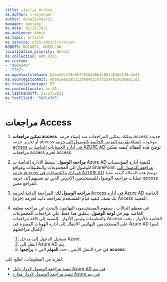 ```yaml
---
title: مراجعات Access
ms.author: v-aiyengar
author: AshaIyengar21
manager: dansimp
ms.date: 01/27/2021
ms.audience: Admin
ms.topic: article
ms.service: o365-administration
ROBOTS: NOINDEX, NOFOLLOW
localization_priority: Normal
ms.collection: Adm_O365
ms.custom:
- "9004349"
- "7767"
ms.openlocfilehash: b2ba50c4f8e667f81b638ba480fa846e149c3d43
ms.sourcegitcommit: eb685eea3ab312d404d55bfd5594a5d6d68811d1
ms.translationtype: MT
ms.contentlocale: ar-SA
ms.lasthandoff: 01/27/2021
ms.locfileid: "50014705"
---
```

# <a name="access-reviews"></a>مراجعات Access

1. **تمكين مراجعات access**: يمكنك تمكين المراجعات عند إنشاء حزمه access جديده أو تحرير حزمه access موجودة. [إنشاء طريقه العرض الخاصة بالوصول إلى حزمه access في أداره الحسابات الخاصة ب AZURE AD](https://docs.microsoft.com/azure/active-directory/governance/entitlement-management-access-reviews-create) توضح هذه المقالة كيفيه تمكين مراجعات access لحزم access.

1. **مراجعه الوصول**: يبسط الاداره الخاصة ب Azure AD لكيفيه أداره المؤسسات للوصول إلى المجموعات والتطبيقات ومواقع SharePoint. [مراجعه الوصول إلى حزمه access في أداره الحسابات في AZURE AD](https://docs.microsoft.com/azure/active-directory/governance/entitlement-management-access-reviews-create) توضح هذه المقالة كيفيه تنفيذ عمليات مراجعه الوصول للمستخدمين الآخرين الذين تم تعيينهم إلى حزمه access كمراجع معين.

1. **مراجعه الوصول لك**: [المراجعة الذاتية لحزمه Access في أداره Azure AD](https://docs.microsoft.com/azure/active-directory/governance/entitlement-management-access-reviews-self-review) الخاصة بك تصف كيفيه قيام المستخدم بمراجعه ذاتية لحزمه (حزم) Access المعينة.

1. في معظم الحالات ، سيقوم المستخدمون النهائيون بالبحث عن مراجعه معلقه الخاصة بهم في **لوحه الوصول**. ينطبق هذا فقط علي مراجعات المجموعات والتطبيقات وليس الأدوار. بالنسبة إلى كافة مراجعات Access الخاصة بالأدوار ، يجب علي المستخدمين النهائيين الانتقال إلى أداره الهويات المميزة في Azure AD (بيم) لإكمال مراجعتهم.

    1. تسجيل الدخول إلى مدخل Azure.
    2. انتقل إلى Azure AD بيم.
    3. في جزء التنقل الأيمن ، حدد **المهام** التي  >  **يراجعها access**.
    
لمزيد من المعلومات، اطلع على:

- [تنفيذ مراجعه الوصول لادوار دليل Azure AD في بيم ](https://docs.microsoft.com/azure/active-directory/privileged-identity-management/pim-how-to-perform-security-review/)
- [تنفيذ مراجعه الوصول لادوار موارد Azure في بيم](https://docs.microsoft.com/azure/active-directory/privileged-identity-management/pim-resource-roles-perform-access-review/)